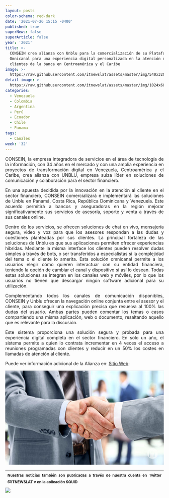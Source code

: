 ```yaml
---
layout: posts
color-schema: red-dark
date: '2021-07-26 15:15 -0400'
published: true
superNews: false
superArticle: false
year: '2021'
title: >-
  CONSEIN crea alianza con Unblu para la comercialización de su Plataforma
  Omnicanal para una experiencia digital personalizada en la atención de los
  clientes de la banca en Centroamérica y el Caribe
image: >-
  https://raw.githubusercontent.com/itnewslat/assets/master/img/540x320/CheckHand-p.jpg
detail-image: >-
  https://raw.githubusercontent.com/itnewslat/assets/master/img/1024x680/CheckHand-g.jpg
categories:
  - Venezuela
  - Colombia
  - Argentina
  - Perú
  - Ecuador
  - Chile
  - Panama
tags:
  - Canales
week: '32'
---
```

<p style="text-align: justify;">CONSEIN, la empresa integradora de servicios en el área de tecnología de la información, con 34 años en el mercado y con una amplia experiencia en proyectos de transformación digital en Venezuela, Centroamérica y el Caribe, crea alianza con UNBLU, empresa suiza líder en soluciones de comunicación y colaboración para el sector financiero.</p>
<p style="text-align: justify;">En una apuesta decidida por la innovación en la atención al cliente en el sector financiero, CONSEIN comercializará e implementará las soluciones de Unblu en Panamá, Costa Rica, República Dominicana y Venezuela. Este acuerdo permitirá a bancos y aseguradoras en la región mejorar significativamente sus servicios de asesoría, soporte y venta a través de sus canales online.</p>
<p style="text-align: justify;">Dentro de los servicios, se ofrecen soluciones de chat en vivo, mensajería segura, video y voz para que los asesores respondan a las dudas y cuestiones planteadas por sus clientes. La principal fortaleza de las soluciones de Unblu es que sus aplicaciones permiten ofrecer experiencias híbridas. Mediante la misma interface los clientes pueden resolver dudas simples a través de bots, o ser transferidos a especialistas si la complejidad del tema o el cliente lo amerita. Esta solución omnicanal permite a los usuarios elegir cómo quieren interactuar con su entidad financiera, teniendo la opción de cambiar el canal y dispositivo si así lo desean. Todas estas soluciones se integran en los canales web y móviles, por lo que los usuarios no tienen que descargar ningún software adicional para su utilización.</p>
<p style="text-align: justify;">Complementando todos los canales de comunicación disponibles, CONSEIN y Unblu ofrecen la navegación online conjunta entre el asesor y el cliente, para conseguir una explicación precisa que resuelva al 100% las dudas del usuario. Ambas partes pueden comentar los temas o casos compartiendo una misma aplicación, web o documento, resaltando aquello que es relevante para la discusión.</p>
<p style="text-align: justify;">Este sistema proporciona una solución segura y probada para una experiencia digital completa en el sector financiero. En solo un año, el sistema permite a quien lo contrata incrementar en 4 veces el acceso a reuniones programadas con clientes y reducir en un 50% los costes en llamadas de atención al cliente.</p>
<p style="text-align: justify;">Puede ver información adicional de la Alianza en: <a href="https://www.consein.com/consein-alianza-unblu/">Sitio Web</a>:</p>

![](https://raw.githubusercontent.com/itnewslat/assets/master/img/540x320/CheckHand-p.jpg)

<table style="height: 42px;" width="569">
<tbody>
<tr>
<td style="text-align: justify;"><sub><strong>Nuestras noticias también son publicadas a través de nuestra cuenta en Twitter <a href="https://twitter.com/itnewslat?lang=es">@ITNEWSLAT</a> y en la aplicación <a href="https://squidapp.co/en/">SQUID</a></strong></sub></td>
</tr>
</tbody>
</table>

<img src="https://tracker.metricool.com/c3po.jpg?hash=56f88a41e39ab42c063cc51676587a04"/>
